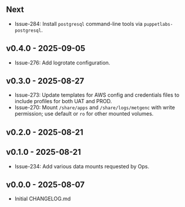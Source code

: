 ## Next

- Issue-284: Install `postgresql` command-line tools via
  `puppetlabs-postgresql`.

## v0.4.0 - 2025-09-05

- Issue-276: Add logrotate configuration.

## v0.3.0 - 2025-08-27

- Issue-273: Update templates for AWS config and credentials files to include
    profiles for both UAT and PROD.
- Issue-270: Mount `/share/apps` and `/share/logs/metgenc` with write permission; use default
  or `ro` for other mounted volumes.

## v0.2.0 - 2025-08-21

## v0.1.0 - 2025-08-21

- Issue-234: Add various data mounts requested by Ops.

## v0.0.0 - 2025-08-07

- Initial CHANGELOG.md
